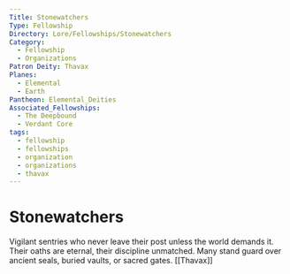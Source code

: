 ```yaml
---
Title: Stonewatchers
Type: Fellowship
Directory: Lore/Fellowships/Stonewatchers
Category:
  - Fellowship
  - Organizations
Patron Deity: Thavax
Planes:
  - Elemental
  - Earth
Pantheon: Elemental_Deities
Associated_Fellowships:
  - The Deepbound
  - Verdant Core
tags:
  - fellowship
  - fellowships
  - organization
  - organizations
  - thavax
---
```


# Stonewatchers


Vigilant sentries who never leave their post unless the world demands it. Their oaths are eternal, their discipline unmatched. Many stand guard over ancient seals, buried vaults, or sacred gates.
[[Thavax]]
